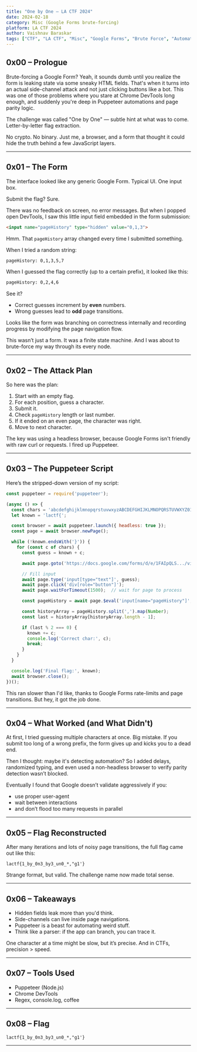 ```yaml
---
title: "One by One – LA CTF 2024"  
date: 2024-02-18  
category: Misc (Google Forms brute-forcing)  
platform: LA CTF 2024  
author: Vaishnav Baraskar
tags: ["CTF", "LA CTF", "Misc", "Google Forms", "Brute Force", "Automation", "Web Abuse", "CTF 2024", "Challenge Writeup", "Vaishnav Baraskar"]
---
```



## 0x00 – Prologue

Brute-forcing a Google Form? Yeah, it sounds dumb until you realize the form is leaking state via some sneaky HTML fields. That's when it turns into an actual side-channel attack and not just clicking buttons like a bot. This was one of those problems where you stare at Chrome DevTools long enough, and suddenly you're deep in Puppeteer automations and page parity logic.

The challenge was called "One by One" — subtle hint at what was to come. Letter-by-letter flag extraction.

No crypto. No binary. Just me, a browser, and a form that thought it could hide the truth behind a few JavaScript layers.

---

## 0x01 – The Form

The interface looked like any generic Google Form. Typical UI. One input box.

Submit the flag? Sure.

There was no feedback on screen, no error messages. But when I popped open DevTools, I saw this little input field embedded in the form submission:

```html
<input name="pageHistory" type="hidden" value="0,1,3">
```

Hmm. That `pageHistory` array changed every time I submitted something.

When I tried a random string:

```txt
pageHistory: 0,1,3,5,7
```

When I guessed the flag correctly (up to a certain prefix), it looked like this:

```txt
pageHistory: 0,2,4,6
```

See it?

- Correct guesses increment by **even** numbers.
- Wrong guesses lead to **odd** page transitions.

Looks like the form was branching on correctness internally and recording progress by modifying the page navigation flow.

This wasn’t just a form. It was a finite state machine. And I was about to brute-force my way through its every node.

---

## 0x02 – The Attack Plan

So here was the plan:

1. Start with an empty flag.
2. For each position, guess a character.
3. Submit it.
4. Check `pageHistory` length or last number.
5. If it ended on an even page, the character was right.
6. Move to next character.

The key was using a headless browser, because Google Forms isn't friendly with raw curl or requests. I fired up Puppeteer.

---

## 0x03 – The Puppeteer Script

Here’s the stripped-down version of my script:

```js
const puppeteer = require('puppeteer');

(async () => {
  const chars = 'abcdefghijklmnopqrstuvwxyzABCDEFGHIJKLMNOPQRSTUVWXYZ0123456789{}_!"\',.*';
  let known = 'lactf{';

  const browser = await puppeteer.launch({ headless: true });
  const page = await browser.newPage();

  while (!known.endsWith('}')) {
    for (const c of chars) {
      const guess = known + c;

      await page.goto('https://docs.google.com/forms/d/e/1FAIpQLS.../viewform');

      // Fill input
      await page.type('input[type="text"]', guess);
      await page.click('div[role="button"]');
      await page.waitForTimeout(1500);  // wait for page to process

      const pageHistory = await page.$eval('input[name="pageHistory"]', el => el.value);

      const historyArray = pageHistory.split(',').map(Number);
      const last = historyArray[historyArray.length - 1];

      if (last % 2 === 0) {
        known += c;
        console.log('Correct char:', c);
        break;
      }
    }
  }

  console.log('Final flag:', known);
  await browser.close();
})();
```

This ran slower than I'd like, thanks to Google Forms rate-limits and page transitions. But hey, it got the job done.

---

## 0x04 – What Worked (and What Didn't)

At first, I tried guessing multiple characters at once. Big mistake. If you submit too long of a wrong prefix, the form gives up and kicks you to a dead end.

Then I thought: maybe it's detecting automation? So I added delays, randomized typing, and even used a non-headless browser to verify parity detection wasn’t blocked.

Eventually I found that Google doesn’t validate aggressively if you:

- use proper user-agent
- wait between interactions
- and don’t flood too many requests in parallel

---

## 0x05 – Flag Reconstructed

After many iterations and lots of noisy page transitions, the full flag came out like this:

```
lactf{1_by_0n3_by3_un0_*,"g1'}
```

Strange format, but valid. The challenge name now made total sense.

---

## 0x06 – Takeaways

- Hidden fields leak more than you'd think.
- Side-channels can live inside page navigations.
- Puppeteer is a beast for automating weird stuff.
- Think like a parser: if the app can branch, you can trace it.

One character at a time might be slow, but it’s precise. And in CTFs, precision > speed.

---

## 0x07 – Tools Used

- Puppeteer (Node.js)
- Chrome DevTools
- Regex, console.log, coffee

---

## 0x08 – Flag

```
lactf{1_by_0n3_by3_un0_*,"g1'}
```

---

